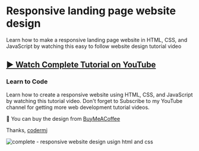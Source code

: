 # Responsive landing page website design
Learn how to make a responsive landing page website in HTML, CSS, and JavaScript by watching this easy to follow website design tutorial video
## [▶️ Watch Complete Tutorial on YouTube](https://youtu.be/nklSEcHfzIo)
### Learn to Code

Learn how to create a responsive website using HTML, CSS, and JavaScript by watching this tutorial video. Don't forget to Subscribe to my YouTube channel for getting more web development tutorial videos.

🛒 You can buy the design from [BuyMeACoffee](https://www.buymeacoffee.com/codermj/e/186721)

Thanks,
[codermj](https://www.youtube.com/@thecodermj/)

![complete - responsive website design usign html and css](https://github.com/mjshofy/22-12-29-responsive-landing-page-website/assets/76812554/2e2b47cb-2e08-414e-838b-31f44d94d0b7)
